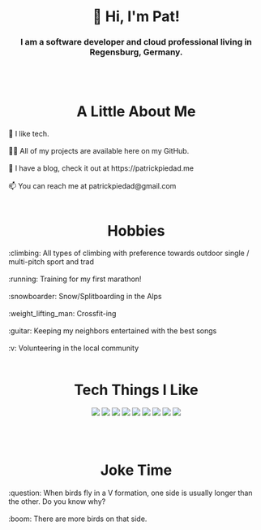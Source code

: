 <h1 align="center"> 👋 Hi, I'm Pat! </h1>
<h3 align="center"> I am a software developer and cloud professional living in Regensburg, Germany. </h3>
<br></br>
<h1 align="center"> A Little About Me </h1> 
🌱 I like tech.
<br></br>
👨‍💻 All of my projects are available here on my GitHub.
<br></br>
📝 I have a blog, check it out at https://patrickpiedad.me
<br></br>
📫 You can reach me at patrickpiedad@gmail.com
<br></br>

<h1 align="center"> Hobbies </h1>
:climbing: All types of climbing with preference towards outdoor single / multi-pitch sport and trad
<br></br>
:running: Training for my first marathon!
<br></br>
:snowboarder: Snow/Splitboarding in the Alps
<br></br>
:weight_lifting_man: Crossfit-ing
<br></br>
:guitar: Keeping my neighbors entertained with the best songs
<br></br>
:v: Volunteering in the local community
<br></br>

<h1 align="center"> Tech Things I Like </h1>

<p align="center">
  <img src="https://img.shields.io/badge/JavaScript-F7DF1E?style=for-the-badge&logo=javascript&logoColor=black"/>
  <img src="https://img.shields.io/badge/C%23-239120?style=for-the-badge&logo=c-sharp&logoColor=white"/>
  <img src="https://img.shields.io/badge/.NET-5C2D91?style=for-the-badge&logo=.net&logoColor=white"/>
  <img src="https://img.shields.io/badge/blazor-%235C2D91.svg?style=for-the-badge&logo=blazor&logoColor=white"/>
  <img src="https://shields.io/badge/react-black?logo=react&style=for-the-badge"/>
  <img src="https://img.shields.io/badge/astro-%232C2052.svg?style=for-the-badge&logo=astro&logoColor=white"/>
  <img src="https://img.shields.io/badge/Netlify-00C7B7?style=for-the-badge&logo=netlify&logoColor=white"/>
  <img src="https://img.shields.io/badge/Microsoft_Azure-0089D6?style=for-the-badge&logo=microsoft-azure&logoColor=white"/>
  <img src="https://img.shields.io/badge/AWS-%23FF9900.svg?style=for-the-badge&logo=amazon-aws&logoColor=white"/>
  <!-- <img src="https://img.shields.io/badge/GitHub-100000?style=for-the-badge&logo=github&logoColor=white"/> -->
  <!-- <img src="https://img.shields.io/badge/Node.js-43853D?style=for-the-badge&logo=node.js&logoColor=white"/> -->
  <!-- <img src="https://img.shields.io/badge/React-20232A?style=for-the-badge&logo=react&logoColor=61DAFB"/> -->
  <!-- <img src="https://img.shields.io/badge/MongoDB-4EA94B?style=for-the-badge&logo=mongodb&logoColor=white"/> -->
  <!-- <img src="https://img.shields.io/badge/PostgreSQL-316192?style=for-the-badge&logo=postgresql&logoColor=white"/> -->
</p>
<br></br>

<h1 align="center"> Joke Time </h1>
:question: When birds fly in a V formation, one side is usually longer than the other. Do you know why?
<br></br>
:boom: There are more birds on that side.
